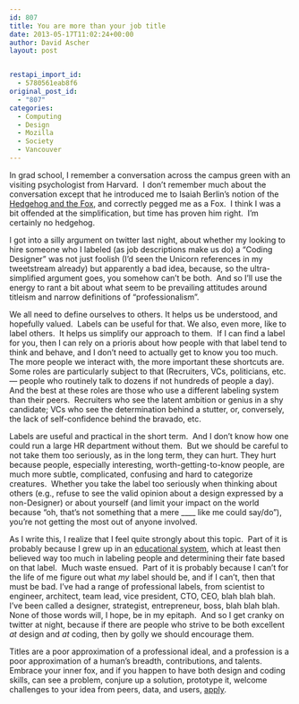 ```yaml
---
id: 807
title: You are more than your job title
date: 2013-05-17T11:02:24+00:00
author: David Ascher
layout: post


restapi_import_id:
  - 5780561eab8f6
original_post_id:
  - "807"
categories:
  - Computing
  - Design
  - Mozilla
  - Society
  - Vancouver
---
```

In grad school, I remember a conversation across the campus green with an visiting psychologist from Harvard.  I don&#8217;t remember much about the conversation except that he introduced me to Isaiah Berlin&#8217;s notion of the <a href="http://en.wikipedia.org/wiki/The_Hedgehog_and_the_Fox" target="_blank" rel="noopener noreferrer">Hedgehog and the Fox</a>, and correctly pegged me as a Fox.  I think I was a bit offended at the simplification, but time has proven him right.  I&#8217;m certainly no hedgehog.

I got into a silly argument on twitter last night, about whether my looking to hire someone who I labeled (as job descriptions make us do) a &#8220;Coding Designer&#8221; was not just foolish (I&#8217;d seen the Unicorn references in my tweetstream already) but apparently a bad idea, because, so the ultra-simplified argument goes, you somehow can&#8217;t be both.  And so I&#8217;ll use the energy to rant a bit about what seem to be prevailing attitudes around titleism and narrow definitions of &#8220;professionalism&#8221;.

We all need to define ourselves to others. It helps us be understood, and hopefully valued.  Labels can be useful for that. We also, even more, like to label others.  It helps us simplify our approach to them.  If I can find a label for you, then I can rely on a prioris about how people with that label tend to think and behave, and I don&#8217;t need to actually get to know you too much.  The more people we interact with, the more important these shortcuts are.  Some roles are particularly subject to that (Recruiters, VCs, politicians, etc. &#8212; people who routinely talk to dozens if not hundreds of people a day).  And the best at these roles are those who use a different labeling system than their peers.  Recruiters who see the latent ambition or genius in a shy candidate; VCs who see the determination behind a stutter, or, conversely, the lack of self-confidence behind the bravado, etc.

Labels are useful and practical in the short term.  And I don&#8217;t know how one could run a large HR department without them.  But we should be careful to not take them too seriously, as in the long term, they can hurt. They hurt because people, especially interesting, worth-getting-to-know people, are much more subtle, complicated, confusing and hard to categorize creatures.  Whether you take the label too seriously when thinking about others (e.g., refuse to see the valid opinion about a design expressed by a non-Designer) or about yourself (and limit your impact on the world because &#8220;oh, that&#8217;s not something that a mere \____ like me could say/do&#8221;), you&#8217;re not getting the most out of anyone involved.

As I write this, I realize that I feel quite strongly about this topic.  Part of it is probably because I grew up in an <a href="http://www.education.gouv.fr/" target="_blank" rel="noopener noreferrer">educational system</a>, which at least then believed way too much in labeling people and determining their fate based on that label.  Much waste ensued.  Part of it is probably because I can&#8217;t for the life of me figure out what _my_ label should be, and if I can&#8217;t, then that must be bad. I&#8217;ve had a range of professional labels, from scientist to engineer, architect, team lead, vice president, CTO, CEO, blah blah blah.  I&#8217;ve been called a designer, strategist, entrepreneur, boss, blah blah blah. None of those words will, I hope, be in my epitaph.  And so I get cranky on twitter at night, because if there are people who strive to be both excellent _at_ design and _at_ coding, then by golly we should encourage them.

Titles are a poor approximation of a professional ideal, and a profession is a poor approximation of a human&#8217;s breadth, contributions, and talents.  Embrace your inner fox, and if you happen to have both design and coding skills, can see a problem, conjure up a solution, prototype it, welcome challenges to your idea from peers, data, and users, <a href="https://careers.mozilla.org/en-US/position/okTqXfwk" target="_blank" rel="noopener noreferrer">apply</a>.